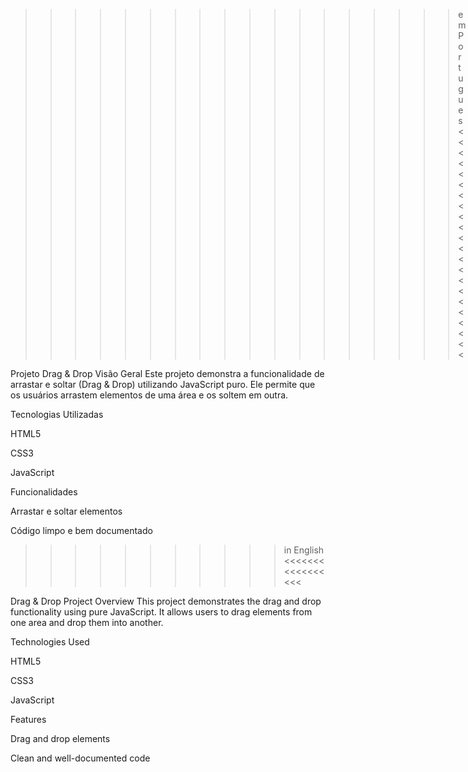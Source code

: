 >>>>>>>>>>>>>>>>>> em Portugues <<<<<<<<<<<<<<<<<<<<<<

Projeto Drag & Drop
Visão Geral
Este projeto demonstra a funcionalidade de arrastar e soltar (Drag & Drop) utilizando JavaScript puro. Ele permite que os usuários arrastem elementos de uma área e os soltem em outra.

Tecnologias Utilizadas

HTML5

CSS3

JavaScript

Funcionalidades

Arrastar e soltar elementos

Código limpo e bem documentado


>>>>>>>>>>> in English <<<<<<<<<<<<<<<<<

Drag & Drop Project
Overview
This project demonstrates the drag and drop functionality using pure JavaScript. It allows users to drag elements from one area and drop them into another.

Technologies Used

HTML5

CSS3

JavaScript

Features

Drag and drop elements

Clean and well-documented code
